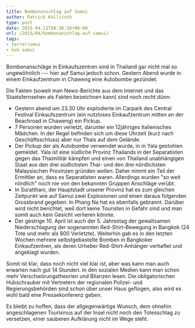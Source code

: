 ```yaml
---
title: Bombenanschlag auf Samui
author: Patrick Kollitsch
type: post
date: 2015-04-11T08:36:58+00:00
url: /2015/04/bombenanschlag-auf-samui/
tags:
- terrorismus
- koh samui
---
```


Bombenanschläge in Einkaufszentren sind in Thailand gar nicht mal so ungewöhnlich --- hier auf Samui jedoch schon. Gestern Abend wurde in einem Einkaufzentrum in Chaweng eine Autobombe gezündet.

Die Fakten (soweit man News-Berichte aus dem Internet und das Staatsfernsehen als Fakten bezeichnen kann) sind noch recht dünn:

- Gestern abend um 23.30 Uhr explodierte im Carpark des Central Festival Einkaufszentrum (ein nutzloses Einkaufzentrum mitten an der Beachroad in Chaweng) ein Pickup. 
- 7 Personen wurden verletzt, darunter ein 12jähriges italienisches Mädchen. In der Regel befinden sich um diese Uhrzeit (kurz nach Geschäftsschluss) aber nur Thais auf dem Gelände. 
- Der Pickup der als Autobombe verwendet wurde, in in Yala gestohlen gemeldet. Yala ist eine südliche Provinz Thailands in der Separatisten gegen das Thaimilitär kämpfen und einen von Thailand unabhängigen Staat aus den drei südlichsten Thai- und den drei nördlichsten Malaysischen Provinzen gründen wollen. Daher nimmt ein Teil der Ermittler an, dass es Separatisten waren. Allerdings wurden "so weit nördlich" noch nie von den bekannten Gruppen Anschläge verübt. 
- In Suratthani, der Hauptstadt unserer Provinz hat es zum gleichen Zeitpunkt wie auf Samui zwei Explosionen und einen daraus folgenden Grossbrand gegeben. In Phang Na hat es ebenfalls gebrannt. Darüber wird nicht berichtet, weil dort keine Touristen in Gefahr sind und man somit auch kein Gesicht verlieren könnte. 
- Der gestrige 10. April ist auch der 5. Jahrestag der gewaltsamen Niederschlagung der sogenannten Red-Shirt-Bewegung in Bangkok (24 Tote und mehr als 800 Verletzte). Weiterhin gab es in den letzten Wochen mehrere selbstgebastelte Bomben in Bangkoker Einkaufzentren, als deren Urheber Red-Shirt-Anhänger verhaftet und angeklagt wurden. 

Somit ist klar, dass noch nicht viel klar ist, aber was kann man auch erwarten nach gut 14 Stunden. In den sozialen Medien kann man schon mehr Verschwörungstheorien und Bilanzen lesen. Die obligatorischen Hubschrauber mit Vertretern der regionalen Polizei- und Regierungsbehörden sind schon über unser Haus geflogen, also wird es wohl bald eine Pressekonferenz geben.

Es bleibt zu hoffen, dass der allgegenwärtige Wunsch, dem ohnehin angeschlagenen Tourismus auf der Insel nicht noch den Totesschlag zu versetzen, einer sauberen Aufklärung nicht im Wege steht.
